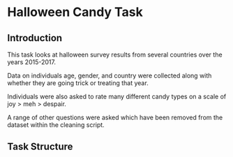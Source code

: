# Halloween Candy Task

## Introduction

This task looks at halloween survey results from several countries over the years 2015-2017. 

Data on individuals age, gender, and country were collected along with whether they are going trick or treating that year.  

Individuals were also asked to rate many different candy types on a scale of joy > meh > despair. 

A range of other questions were asked which have been removed from the dataset within the cleaning script.

## Task Structure

 
